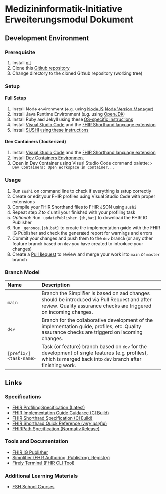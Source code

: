 # Medizininformatik-Initiative Erweiterungsmodul Dokument

## Development Environment

### Prerequisite

1. Install [git](https://git-scm.com/book/en/v2/Getting-Started-Installing-Git)
2. Clone this [Github repository](https://github.com/medizininformatik-initiative/kerndatensatz-dokument)
3. Change directory to the cloned Github repository (working tree)

### Setup

#### Full Setup

1. Install Node environment (e.g. using [NodeJS](https://nodejs.org) [Node Version Manager](https://github.com/nvm-sh/nvm))
2. Install Java Runtime Environment (e.g. using [OpenJDK](https://openjdk.org/))
3. Install Ruby and Jekyll using these [OS-specific instructions](https://jekyllrb.com/docs/installation/#guides)
4. Install [Visual Studio Code](https://code.visualstudio.com) and the [FHIR Shorthand language extension](https://marketplace.visualstudio.com/items?itemName=MITRE-Health.vscode-language-fsh)
5. Install [SUSHI](https://fshschool.org/docs/sushi/) [using these instructions](https://fshschool.org/docs/sushi/installation/)

#### Dev Containers (Dockerized)

1. Install [Visual Studio Code](https://code.visualstudio.com) and the [FHIR Shorthand language extension](https://marketplace.visualstudio.com/items?itemName=MITRE-Health.vscode-language-fsh)
2. Install [Dev Containers Environment](https://code.visualstudio.com/docs/devcontainers/tutorial)
4. Open in Dev Container using [Visual Studio Code command palette](https://code.visualstudio.com/docs/getstarted/userinterface#_command-palette): `> Dev Containers: Open Workspace in Container...`

### Usage

1. Run `sushi` on command line to check if everything is setup correctly
2. Create or edit your FHIR profiles using Visual Studio Code with proper extensions
3. Compile your FHIR Shorthand files to FHIR JSON using `sushi`
4. Repeat step *2 to 4* until your finished with your profiling task
5. *Optional*: Run `_updatePublisher.{sh,bat}` to download the FHIR IG Publisher
6. Run `_genonce.{sh,bat}` to create the implementation guide with the FHIR IG Publisher and check the generated report for warnings and errors
7. Commit your changes and push them to the `dev` branch (or any other feature branch based on `dev` you have created to introduce your changes)
8. Create a [Pull Request](https://github.com/medizininformatik-initiative/kerndatensatz-dokument/pulls) to review and merge your work into `main` or `master` branch

### Branch Model

| Name | Description |
| :- | :- |
| `main` | Branch the Simplifier is based on and changes should be introduced via Pull Request and after review. Quality assurance checks are triggered on incoming changes. |
| `dev` | Branch for the collaborative development of the implementation guide, profiles, etc. Quality assurance checks are triggerd on incoming changes. |
| `[prefix/]<task-name>` | Task (or feature) branch based on `dev` for the development of single features (e.g. profiles), which is merged back into `dev` branch after finishing work. |

## Links

### Specifications

* [FHIR Profiling Specification (Latest)](https://www.hl7.org/fhir/profiling.html)
* [FHIR Implementation Guide Guidance (CI Build)](https://build.fhir.org/ig/FHIR/ig-guidance/)
* [FHIR Shorthand Specification (CI Build)](https://build.fhir.org/ig/HL7/fhir-shorthand/)
* [FHIR Shorthand Quick Reference (*very useful*)](https://build.fhir.org/ig/HL7/fhir-shorthand/FSHQuickReference.pdf)
* [FHIRPath Specification (Normativ Release)](https://www.hl7.org/fhirpath/)

### Tools and Documentation

* [FHIR IG Publisher](https://confluence.hl7.org/display/FHIR/IG+Publisher+Documentation)
* [Simplifier (FHIR Authoring, Publishing, Registry)](https://simplifier.net)
* [Firely Terminal (FHIR CLI Tool)](https://docs.fire.ly/projects/Firely-Terminal/index.html)

### Additional Learning Materials

* [FSH School Courses](https://fshschool.org/courses/)
